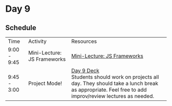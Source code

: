 # Day 9

## Schedule

<table>
    <tr>
        <td>Time</td>
        <td>Activity</td>
        <td>Resources</td>
    </tr>
    <tr>
        <td>9:00 - 9:45</td>
        <td>Mini-Lecture: JS Frameworks</td>
        <td>
            <a href="js-frameworks">Mini-Lecture: JS Frameworks</a>
        </td>
    </tr>
    <tr>
        <td>9:45 - 3:00</td>
        <td>Project Mode!</td>
        <td>
            <a href="https://drive.google.com/open?id=1i9KaL5iph3Bslu48ZTJSiB82-FrLijqgPVmM2RdAdbs&authuser=0">Day 9 Deck</a>
            <br>
            Students should work on projects all day. They should take a lunch break as appropriate. Feel free to add improv/review lectures as needed. 
        </td>
    </tr>
</table>